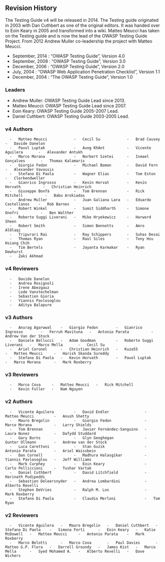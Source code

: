## Revision History

The Testing Guide v4 will be released in 2014. The Testing guide originated in 2003 with Dan Cuthbert as one of the original editors. It was handed over to Eoin Keary in 2005 and transformed into a wiki. Matteo Meucci has taken on the Testing guide and is now the lead of the OWASP Testing Guide Project. From 2012 Andrew Muller co-leadership the project with Matteo Meucci.

- September, 2014 :   “OWASP Testing Guide”, Version 4.0
- September, 2008 :   “OWASP Testing Guide”, Version 3.0
- December, 2006 :   “OWASP Testing Guide”, Version 2.0
- July, 2004 :   “OWASP Web Application Penetration Checklist”, Version 1.1
- December, 2004 :   “The OWASP Testing Guide”, Version 1.0

### Leaders

- Andrew Muller: OWASP Testing Guide Lead since 2013.
- Matteo Meucci: OWASP Testing Guide Lead since 2007.
- Eoin Keary: OWASP Testing Guide 2005-2007 Lead.
- Daniel Cuthbert: OWASP Testing Guide 2003-2005 Lead.

### v4 Authors

```
  -   Matteo Meucci            -   Cecil Su            -   Brad Causey            -   Davide Danelon
  -   Pavol Luptak             -   Aung KhAnt          -   Vicente Aguilera       -   Alexander Antukh
  -   Marco Morana             -   Norbert Szetei      -   Ismael Gonçalves       -   Thomas Kalamaris
  -   Giorgio Fedon            -   Michael Boman       -   David Fern             -   Alexander Vavousis
  -   Stefano Di Paola         -   Wagner Elias        -   Tom Eston              -   Clerkendweller
  -   Gianrico Ingrosso        -   Kevin Horvat        -   Kevin Horvath          -   Christian Heinrich
  -   Giuseppe Bonfà           -   Tom Brennan         -   Rick Mitchell          -   Babu Arokiadas
  -   Andrew Muller            -   Juan Galiana Lara   -   Eduardo Castellanos    -   Rob Barnes
  -   Robert Winkel            -   Sumit Siddharth     -   Simone Onofri          -   Ben Walther
  -   Roberto Suggi Liverani   -   Mike Hryekewicz     -   Harword Sheen          
  -   Robert Smith             -   Simon Bennetts      -   Amro AlOlaqi           
  -   Tripurari Rai            -   Ray Schippers       -   Suhas Desai            
  -   Thomas Ryan              -   Raul Siles          -   Tony Hsu Hsiang Chih   
  -   Tim Bertels              -   Jayanta Karmakar    -   Ryan Dewhurst   
  -   Zaki Akhmad
```

### v4 Reviewers

```
  -   Davide Danelon
  -   Andrea Rosignoli
  -   Irene Abezgauz
  -   Lode Vanstechelman
  -   Sebastien Gioria
  -   Yiannis Pavlosoglou
  -   Aditya Balapure
```

### v3 Authors

```
  -   Anurag Agarwwal    -   Giorgio Fedon        -   Gianrico Ingrosso        -   Ferruh Mavituna   -   Antonio Parata          -   Andrew Van der Stock
  -   Daniele Bellucci   -   Adam Goodman         -   Roberto Suggi Liverani   -   Marco Mella       -   Cecil Su                
  -   Ariel Coronel      -   Christian Heinrich   -   Kuza55                   -   Matteo Meucci     -   Harish Skanda Sureddy   
  -   Stefano Di Paola   -   Kevin Horvath        -   Pavol Luptak             -   Marco Morana      -   Mark Roxberry           
```

### v3 Reviewers

```
  -   Marco Cova     -   Matteo Meucci   -   Rick Mitchell
  -   Kevin Fuller   -   Nam Nguyen      
```

### v2 Authors

```
  -   Vicente Aguilera         -   David Endler                -   Matteo Meucci         -   Anush Shetty
  -   Mauro Bregolin           -   Giorgio Fedon               -   Marco Morana          -   Larry Shields
  -   Tom Brennan              -   Javier Fernández-Sanguino   -   Laura Nunez           -   Dafydd Studdard
  -   Gary Burns               -   Glyn Geoghegan              -   Gunter Ollmann        -   Andrew van der Stock
  -   Luca Carettoni           -   Stan Guzik                  -   Antonio Parata        -   Ariel Waissbein
  -   Dan Cornell              -   Madhura Halasgikar          -   Yiannis Pavlosoglou   -   Jeff Williams
  -   Mark Curphey             -   Eoin Keary                  -   Carlo Pelliccioni     -   Tushar Vartak
  -   Daniel Cuthbert          -   David Litchfield            -   Harinath Pudipeddi    
  -   Sebastien Deleersnyder   -   Andrea Lombardini           -   Alberto Revelli       
  -   Stephen DeVries          -   Ralph M. Los                -   Mark Roxberry         
  -   Stefano Di Paola         -   Claudio Merloni             -   Tom Ryan              
```

### v2 Reviewers

```
  -   Vicente Aguilera   -   Mauro Bregolin   -   Daniel Cuthbert   -   Stefano Di Paola    -   Simona Forti      -   Eoin Keary   -   Katie McDowell   -   Matteo Meucci     -   Antonio Parata    -   Mark Roxberry
  -   Marco Belotti      -   Marco Cova       -   Paul Davies       -   Matteo G.P. Flora   -   Darrell Groundy   -   James Kist   -   Marco Mella      -   Syed Mohamed A.   -   Alberto Revelli   -   Dave Wichers
```